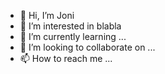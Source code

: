 - 👋 Hi, I’m Joni
- 👀 I’m interested in blabla
- 🌱 I’m currently learning ...
- 💞️ I’m looking to collaborate on ...
- 📫 How to reach me ...

<!---
kopralgosong/kopralgosong is a ✨ special ✨ repository because its `README.md` (this file) appears on your GitHub profile.
You can click the Preview link to take a look at your changes.
--->
